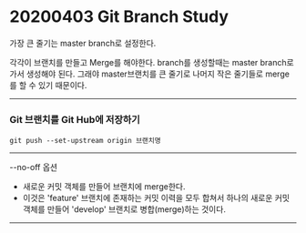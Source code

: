 # 20200403 Git Branch Study

가장 큰 줄기는 master branch로 설정한다.

각각이 브랜치를 만들고 Merge를 해야한다. branch를 생성할때는 master branch로 가서 생성해야 된다. 그래야 master브랜치를 큰 줄기로 나머지 작은 줄기들로 merge를 할 수 있기 때문이다.

---------



### Git 브랜치를 Git Hub에 저장하기

`git push --set-upstream origin 브랜치명`

--------



--no-off 옵션

- 새로운 커밋 객체를 만들어 브랜치에 merge한다.
- 이것은 'feature' 브랜치에 존재하는 커밋 이력을 모두 합쳐서 하나의 새로운 커밋 객체를 만들어 'develop' 브랜치로 병합(merge)하는 것이다.

----------



